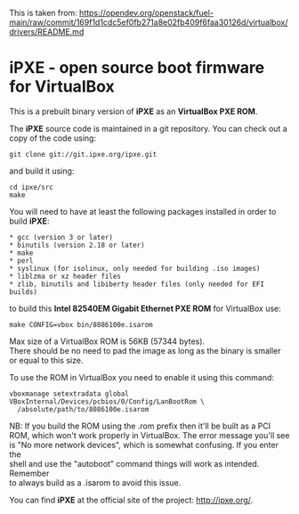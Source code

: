 This is taken from: https://opendev.org/openstack/fuel-main/raw/commit/169f1d1cdc5ef0fb271a8e02fb409f6faa30126d/virtualbox/drivers/README.md

# iPXE - open source boot firmware for VirtualBox

This is a prebuilt binary version of **iPXE** as an **VirtualBox PXE ROM**.

The **iPXE** source code is maintained in a git repository. You can check out a copy of the code using:

```
git clone git://git.ipxe.org/ipxe.git
```

and build it using:

```
cd ipxe/src
make
```

You will need to have at least the following packages installed in order to build **iPXE**:

```
* gcc (version 3 or later)
* binutils (version 2.18 or later)
* make
* perl
* syslinux (for isolinux, only needed for building .iso images)
* liblzma or xz header files
* zlib, binutils and libiberty header files (only needed for EFI builds)
```

to build this **Intel 82540EM Gigabit Ethernet PXE ROM** for VirtualBox use:

```
make CONFIG=vbox bin/8086100e.isarom
```

Max size of a VirtualBox ROM is 56KB (57344 bytes).  
There should be no need to pad the image as long as the binary is smaller or equal to this size.

To use the ROM in VirtualBox you need to enable it using this command:

```
vboxmanage setextradata global VBoxInternal/Devices/pcbios/0/Config/LanBootRom \
  /absolute/path/to/8086100e.isarom
```

NB: If you build the ROM using the .rom prefix then it'll be built as a PCI  
ROM, which won't work properly in VirtualBox.  The error message you'll see  
is "No more network devices", which is somewhat confusing.  If you enter the  
shell and use the "autoboot" command things will work as intended.  Remember  
to always build as a .isarom to avoid this issue.

You can find **iPXE** at the official site of the project: <http://ipxe.org/>.
